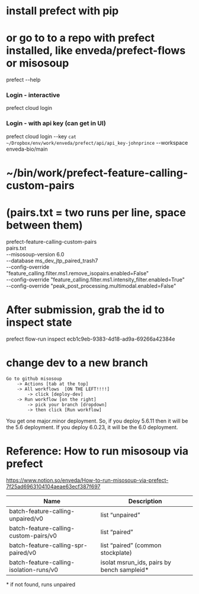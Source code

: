 # install prefect with pip
# or go to to a repo with prefect installed, like enveda/prefect-flows or misosoup
prefect --help

### Login - interactive
prefect cloud login

###  Login - with api key (can get in UI)
prefect cloud login --key `cat ~/Dropbox/env/work/enveda/prefect/api/api_key-johnprince` --workspace enveda-bio/main

# ~/bin/work/prefect-feature-calling-custom-pairs
# (pairs.txt = two runs per line, space between them)
prefect-feature-calling-custom-pairs \
    pairs.txt \
    --misosoup-version 6.0 \
    --database ms_dev_jtp_paired_trash7 \
    --config-override "feature_calling.filter.ms1.remove_isopairs.enabled=False" \
    --config-override "feature_calling.filter.ms1.intensity_filter.enabled=True" \
    --config-override "peak_post_processing.multimodal.enabled=False"

# After submission, grab the id to inspect state
prefect flow-run inspect ecb1c9eb-9383-4d18-ad9a-69266a42384e


# change dev to a new branch

```
Go to github misosoup 
    -> Actions [tab at the top]
    -> All workflows  [ON THE LEFT!!!!]
        -> click [deploy-dev]
    -> Run workflow [on the right]
        -> pick your branch [dropdown]
        -> then click [Run workflow]
```

You get one major.minor deployment. So, if you deploy 5.6.11 then it will be
the 5.6 deployment. If you deploy 6.0.23, it will be the 6.0 deployment.


# Reference: How to run misosoup via prefect

https://www.notion.so/enveda/How-to-run-misosoup-via-prefect-7f25ad6963104104aeae63ecf387f697

| Name                                    | Description                                 |
|-----------------------------------------|---------------------------------------------|
| batch-feature-calling-unpaired/v0       | list “unpaired”                             |
| batch-feature-calling-custom-pairs/v0   | list “paired”                               |
| batch-feature-calling-spr-paired/v0     | list “paired” (common stockplate)           |
| batch-feature-calling-isolation-runs/v0 | isolat msrun_ids, pairs by bench sampleid\* |

\* if not found, runs unpaired
